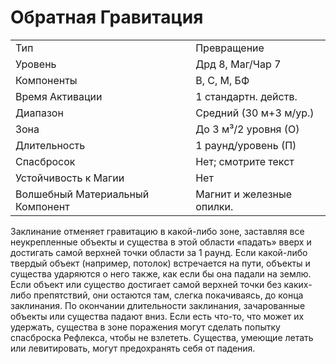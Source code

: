 
# Обратная Гравитация

|                                  |                           |
| -------------------------------- | ------------------------- |
| Тип                              | Превращение               |
| Уровень                          | Дрд 8, Маг/Чар 7          |
| Компоненты                       | В, С, М, БФ               |
| Время Активации                  | 1 стандартн. действ.      |
| Диапазон                         | Средний (30 м+3 м/ур.)    |
| Зона                             | До 3 м³/2 уровня (О)      |
| Длительность                     | 1 раунд/уровень (П)       |
| Спасбросок                       | Нет; смотрите текст       |
| Устойчивость к Магии             | Нет                       |
| Волшебный Материальный Компонент | Магнит и железные опилки. |

Заклинание отменяет гравитацию в какой-либо зоне, заставляя все неукрепленные объекты и существа в этой области «падать» вверх и достигать самой верхней точки области за 1 раунд. Если какой-либо твердый объект (например, потолок) встречается на пути, объекты и существа ударяются о него также, как если бы она падали на землю. Если объект или существо достигает самой верхней точки без каких-либо препятствий, они остаются там, слегка покачиваясь, до конца заклинания. По окончании длительности заклинания, зачарованные объекты или существа падают вниз. Если есть что-то, что может их удержать, существа в зоне поражения могут сделать попытку спасброска Рефлекса, чтобы не взлететь. Существа, умеющие летать или левитировать, могут предохранять себя от падения.